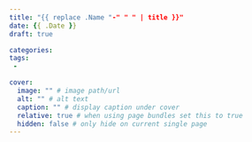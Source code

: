 ```yaml
---
title: "{{ replace .Name "-" " " | title }}"
date: {{ .Date }}
draft: true

categories: 
tags:
 -

cover:
  image: "" # image path/url
  alt: "" # alt text
  caption: "" # display caption under cover
  relative: true # when using page bundles set this to true
  hidden: false # only hide on current single page
---
```


